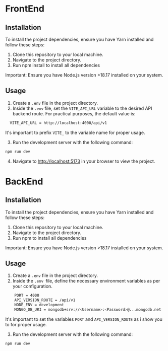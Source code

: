 # FrontEnd
## Installation 
To install the project dependencies, ensure you have Yarn installed and follow these steps:

1. Clone this repository to your local machine.
2. Navigate to the project directory.
3. Run npm install to install all dependencies

Important: Ensure you have Node.js version >18.17 installed on your system.

## Usage

1. Create a `.env` file in the project directory.
2. Inside the `.env` file, set the `VITE_API_URL` variable to the desired API backend route. For practical purposes, the default value is:

```bash 
  VITE_API_URL = http://localhost:4000/api/v1
```
It's important to prefix `VITE_` to the variable name for proper usage.

3. Run the development server with the following command:

```bash
npm run dev
```

4. Navigate to [http://localhost:5173](http://localhost:5173) in your browser to view the project.

# BackEnd

## Installation 
To install the project dependencies, ensure you have Yarn installed and follow these steps:

1. Clone this repository to your local machine.
2. Navigate to the project directory.
3. Run npm to install all dependencies

Important: Ensure you have Node.js version >18.17 installed on your system.

## Usage

1. Create a `.env` file in the project directory.
2. Inside the `.env `file, define the necessary environment variables as per your configuration.
```bash 
    PORT = 4000
    API_VERSION_ROUTE = /api/v1
    NODE_ENV = development
    MONGO_DB_URI = mongodb+srv://<Username>:<Password>@...mongodb.net
```
It's important to set the variables `PORT` and `API_VERSION_ROUTE` as i show you to for proper usage.

3. Run the development server with the following command:

```bash
npm run dev
```

